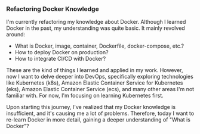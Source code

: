 ### Refactoring Docker Knowledge

I'm currently refactoring my knowledge about Docker. Although I learned Docker
in the past, my understanding was quite basic. It mainly revolved around:

- What is Docker, image, container, Dockerfile, docker-compose, etc.?
- How to deploy Docker on production?
- How to integrate CI/CD with Docker?

These are the kind of things I learned and applied in my work. However, now I
want to delve deeper into DevOps, specifically exploring technologies like
Kubernetes (k8s), Amazon Elastic Container Service for Kubernetes (eks), Amazon
Elastic Container Service (ecs), and many other areas I'm not familiar with. For
now, I'm focusing on learning Kubernetes first.

Upon starting this journey, I've realized that my Docker knowledge is
insufficient, and it's causing me a lot of problems. Therefore, today I want to
re-learn Docker in more detail, gaining a deeper understanding of "What is
Docker"?
